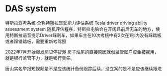 # DAS system
特斯拉驾考系统
全称特斯拉驾驶能力评估系统
Tesla driver driving ability assessment system
随机评估程序，特斯拉电脑会在开阔且前后无车的地方，使用特斯拉语音提示Driver踩刹车，如果车主在10次考核中有2次在1秒内没有踩踏板或者踩错踏板，需要重新考驾照


2022年7月开始爆发房贷停贷潮
房子烂尾的直接原因就似监管账户资金被挪用，就是银行监管不力，就是银行责任。


唐山实名举报短视频是不是应该统计备份跟踪后续，没立案的是不是应该继续跟进

